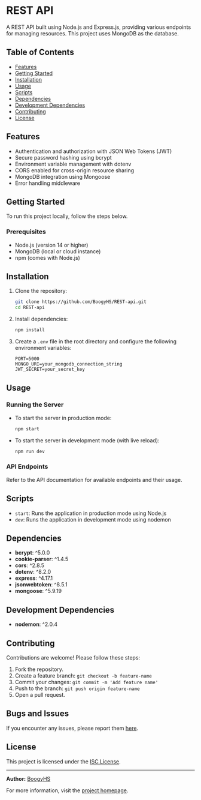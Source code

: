 # REST API

A REST API built using Node.js and Express.js, providing various endpoints for managing resources. This project uses MongoDB as the database.

## Table of Contents

- [Features](#features)
- [Getting Started](#getting-started)
- [Installation](#installation)
- [Usage](#usage)
- [Scripts](#scripts)
- [Dependencies](#dependencies)
- [Development Dependencies](#development-dependencies)
- [Contributing](#contributing)
- [License](#license)

## Features

- Authentication and authorization with JSON Web Tokens (JWT)
- Secure password hashing using bcrypt
- Environment variable management with dotenv
- CORS enabled for cross-origin resource sharing
- MongoDB integration using Mongoose
- Error handling middleware

## Getting Started

To run this project locally, follow the steps below.

### Prerequisites

- Node.js (version 14 or higher)
- MongoDB (local or cloud instance)
- npm (comes with Node.js)

## Installation

1. Clone the repository:

   ```bash
   git clone https://github.com/BoogyHS/REST-api.git
   cd REST-api
   ```

2. Install dependencies:

   ```bash
   npm install
   ```

3. Create a `.env` file in the root directory and configure the following environment variables:

   ```env
   PORT=5000
   MONGO_URI=your_mongodb_connection_string
   JWT_SECRET=your_secret_key
   ```

## Usage

### Running the Server

- To start the server in production mode:

  ```bash
  npm start
  ```

- To start the server in development mode (with live reload):

  ```bash
  npm run dev
  ```

### API Endpoints

Refer to the API documentation for available endpoints and their usage.

## Scripts

- `start`: Runs the application in production mode using Node.js
- `dev`: Runs the application in development mode using nodemon

## Dependencies

- **bcrypt**: ^5.0.0
- **cookie-parser**: ^1.4.5
- **cors**: ^2.8.5
- **dotenv**: ^8.2.0
- **express**: ^4.17.1
- **jsonwebtoken**: ^8.5.1
- **mongoose**: ^5.9.19

## Development Dependencies

- **nodemon**: ^2.0.4

## Contributing

Contributions are welcome! Please follow these steps:

1. Fork the repository.
2. Create a feature branch: `git checkout -b feature-name`
3. Commit your changes: `git commit -m 'Add feature name'`
4. Push to the branch: `git push origin feature-name`
5. Open a pull request.

## Bugs and Issues

If you encounter any issues, please report them [here](https://github.com/BoogyHS/REST-api/issues).

## License

This project is licensed under the [ISC License](https://opensource.org/licenses/ISC).

---

**Author:** [BoogyHS](https://github.com/BoogyHS)

For more information, visit the [project homepage](https://github.com/BoogyHS/REST-api#readme).

